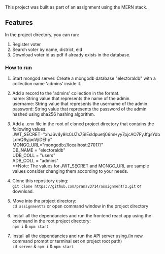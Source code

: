 This project was built as part of an assignment using the MERN stack.

## Features

In the project directory, you can run:<br />
1) Register voter<br />
2) Search voter by name, district, eid<br />
3) Download voter id as pdf if already exists in the database.<br />

### How to run

1) Start mongod server. Create a mongodb database "electoraldb" with a collection name 'admins' inside it.<br />

2) Add a record to the 'admins' collection in the format.<br />
name: String value that represents the name of the admin.<br />
username: String value that represents the username of the admin.<br />
password: String value that represents the password of the admin hashed using sha256 hashing algorithm.<br />

3) Add a .env file in the root of cloned project directory that contains the following values.<br />
JWT_SECRET="xhJ6v4y9Ic0UZs7SIEsldpuetj06mHyy7pjcAO7FyJfgsYdbLdnQ6yjaoVjiDEhp" <br />
MONGO_URL="mongodb://localhost:27017/" <br />
DB_NAME = "electoraldb" <br />
UDB_COLL = "users" <br />
ADB_COLL = "admins" <br />
**Note: The values for JWT_SECRET and MONGO_URL are sample values consider changing them according to your needs.

3) Clone this repository using:<br />
`git clone https://github.com/pranav3714/assignmentTz.git` or download.<br />

4) Move into the project directory:<br />
`cd assignmentTz` or open command window in the project directory<br />

5) Install all the dependancies and run the frontend react app using the command in the root project directory:<br />
`npm i` & `npm start`

6) Install all the dependancies and run the API server using.(in new command prompt or terminal set on project root path)<br />
`cd server` & `npm i` & `npm start` <br />
